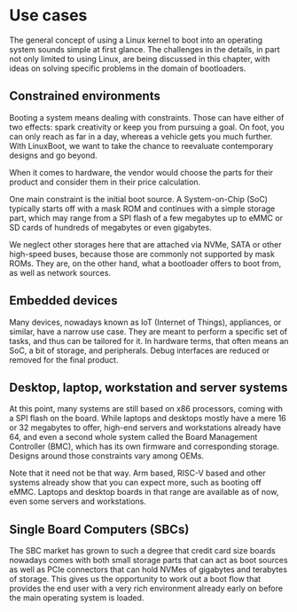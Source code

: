 # Use cases

The general concept of using a Linux kernel to boot into an operating system
sounds simple at first glance. The challenges in the details, in part not only
limited to using Linux, are being discussed in this chapter, with ideas on
solving specific problems in the domain of bootloaders.

## Constrained environments

Booting a system means dealing with constraints. Those can have either of two
effects: spark creativity or keep you from pursuing a goal. On foot, you can
only reach as far in a day, whereas a vehicle gets you much further. With
LinuxBoot, we want to take the chance to reevaluate contemporary designs and go
beyond.

When it comes to hardware, the vendor would choose the parts for their product
and consider them in their price calculation.

One main constraint is the initial boot source. A System-on-Chip (SoC) typically
starts off with a mask ROM and continues with a simple storage part, which may
range from a SPI flash of a few megabytes up to eMMC or SD cards of hundreds of
megabytes or even gigabytes.

We neglect other storages here that are attached via NVMe, SATA or other
high-speed buses, because those are commonly not supported by mask ROMs. They
are, on the other hand, what a bootloader offers to boot from, as well as
network sources.

## Embedded devices

Many devices, nowadays known as IoT (Internet of Things), appliances, or
similar, have a narrow use case. They are meant to perform a specific set of
tasks, and thus can be tailored for it. In hardware terms, that often means an
SoC, a bit of storage, and peripherals. Debug interfaces are reduced or removed
for the final product.

## Desktop, laptop, workstation and server systems

At this point, many systems are still based on x86 processors, coming with a SPI
flash on the board. While laptops and desktops mostly have a mere 16 or 32
megabytes to offer, high-end servers and workstations already have 64, and even
a second whole system called the Board Management Controller (BMC), which has
its own firmware and corresponding storage. Designs around those constraints
vary among OEMs.

Note that it need not be that way. Arm based, RISC-V based and other systems
already show that you can expect more, such as booting off eMMC. Laptops and
desktop boards in that range are available as of now, even some servers and
workstations.

## Single Board Computers (SBCs)

The SBC market has grown to such a degree that credit card size boards nowadays
comes with both small storage parts that can act as boot sources as well as PCIe
connectors that can hold NVMes of gigabytes and terabytes of storage. This gives
us the opportunity to work out a boot flow that provides the end user with a
very rich environment already early on before the main operating system is
loaded.
